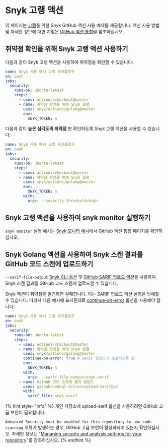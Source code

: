# Snyk 고랭 액션

이 페이지는 [고랭](https://github.com/snyk/actions/tree/master/golang)을 위한 Snyk GitHub 액션 사용 예제를 제공합니다. 액션 사용 방법 및 자세한 정보에 대한 지침은 [GitHub 액션 통합](https://docs.snyk.io/integrations/ci-cd-integrations/github-actions-integration)을 참조하십시오.

## 취약점 확인을 위해 Snyk 고랭 액션 사용하기

다음과 같이 Snyk 고랭 액션을 사용하여 취약점을 확인할 수 있습니다:

```yaml
name: Snyk 사용 예시 고랭 워크플로우
on: push
jobs:
  security:
    runs-on: ubuntu-latest
    steps:
      - uses: actions/checkout@master
      - name: 취약점 확인을 위해 Snyk 실행
        uses: snyk/actions/golang@master
        env:
          SNYK_TOKEN: $
```

다음과 같이 **높은 심각도의 취약점** 만 확인하도록 Snyk 고랭 액션을 사용할 수 있습니다:

```yaml
name: Snyk 사용 예시 고랭 워크플로우
on: push
jobs:
  security:
    runs-on: ubuntu-latest
    steps:
      - uses: actions/checkout@master
      - name: 취약점 확인을 위해 Snyk 실행
        uses: snyk/actions/golang@master
        env:
          SNYK_TOKEN: $
        with:
          args: --severity-threshold=high
```

## Snyk 고랭 액션을 사용하여 snyk monitor 실행하기

`snyk monitor` 실행 예시는 [Snyk 모니터 예시](https://docs.snyk.io/integrations/ci-cd-integrations/github-actions-integration#snyk-monitor-example)에서 GitHub 액션 통합 페이지를 확인하십시오.

## Snyk Golang 액션을 사용하여 Snyk 스캔 결과를 GitHub 코드 스캔에 업로드하기

`--sarif-file-output` [Snyk CLI 옵션](https://docs.snyk.io/snyk-cli/cli-reference) 및 [GitHub SARIF 업로드 액션](https://docs.github.com/en/code-security/secure-coding/uploading-a-sarif-file-to-github)을 사용하여 Snyk 스캔 결과를 GitHub 코드 스캔에 업로드할 수 있습니다.

Snyk 액션이 취약점을 발견하면 실패합니다. 이는 SARIF 업로드 액션 실행을 방해할 수 있습니다. 따라서 다음 예시에 표시된대로 [continue-on-error](https://docs.github.com/en/actions/reference/workflow-syntax-for-github-actions#jobsjob\_idstepscontinue-on-error) 옵션을 사용해야 합니다:

```yaml
name: Snyk 사용 예시 고랭 워크플로우
on: push
jobs:
  security:
    runs-on: ubuntu-latest
    steps:
      - uses: actions/checkout@master
      - name: 취약점 확인을 위해 Snyk 실행
        uses: snyk/actions/golang@master
        continue-on-error: true # SARIF 업로드가 호출되도록 함
        env:
          SNYK_TOKEN: $
        with:
          args: --sarif-file-output=snyk.sarif
      - name: GitHub 코드 스캔에 결과 업로드
        uses: github/codeql-action/upload-sarif@v2
        with:
          sarif_file: snyk.sarif
```

{% hint style="info" %}
개인 저장소에 upload-sarif 옵션을 사용하려면 GitHub 고급 보안이 필요합니다. &#x20;

`Advanced Security must be enabled for this repository to use code scanning` 오류가 발생하는 경우, GitHub 고급 보안이 활성화되어 있는지 확인하십시오. 자세한 정보는 "[Managing security and analysis settings for your repository](https://docs.github.com/en/repositories/managing-your-repositorys-settings-and-features/enabling-features-for-your-repository/managing-security-and-analysis-settings-for-your-repository)"를 참조하십시오.
{% endhint %}